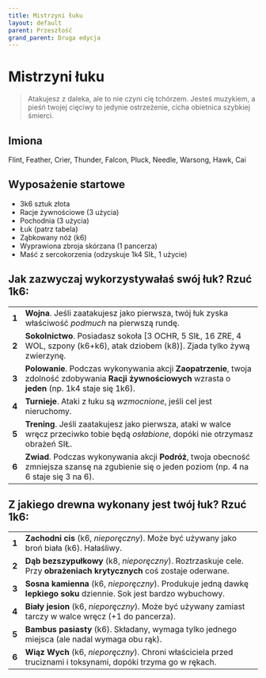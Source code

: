 ```yaml
---
title: Mistrzyni łuku
layout: default
parent: Przeszłość
grand_parent: Druga edycja
---
```


# Mistrzyni łuku

> Atakujesz z daleka, ale to nie czyni cię tchórzem. Jesteś muzykiem, a pieśń twojej cięciwy to jedynie ostrzeżenie, cicha obietnica szybkiej śmierci. 

## Imiona

Flint, Feather, Crier, Thunder, Falcon, Pluck, Needle, Warsong, Hawk, Cai

## Wyposażenie startowe

- 3k6 sztuk złota
- Racje żywnościowe (3 użycia)
- Pochodnia (3 użycia) 
- Łuk (patrz  tabela)
- Ząbkowany nóż (k6)
- Wyprawiona zbroja skórzana (1 pancerza)
- Maść z sercokorzenia (odzyskuje 1k4 SIŁ, 1 użycie)

## Jak zazwyczaj wykorzystywałaś swój łuk? Rzuć 1k6:

|       |                                                                                                                                                                                                             |
| ----- | ----------------------------------------------------------------------------------------------------------------------------------------------------------------------------------------------------------- |
| **1** | **Wojna**. Jeśli zaatakujesz jako pierwsza, twój łuk zyska właściwość _podmuch_ na pierwszą rundę.                                                                                                        |
| **2** | **Sokolnictwo**. Posiadasz sokoła [3 OCHR, 5 SIŁ, 16 ZRE, 4 WOL, szpony (k6+k6), atak dziobem (k8)]. Zjada tylko żywą zwierzynę.                                                                                           |
| **3** | **Polowanie**. Podczas wykonywania akcji **Zaopatrzenie**, twoja zdolność zdobywania **Racji żywnościowych** wzrasta o **jeden** (np. 1k4 staje się 1k6).          |
| **4** | **Turnieje**. Ataki z łuku są _wzmocnione_, jeśli cel jest nieruchomy.      |
| **5** | **Trening**. Jeśli zaatakujesz jako pierwsza, ataki w walce wręcz przeciwko tobie będą _osłabione_, dopóki nie otrzymasz obrażeń SIŁ.                                                                                          |
| **6** | **Zwiad**. Podczas wykonywania akcji **Podróż**, twoja obecność zmniejsza szansę na zgubienie się o jeden poziom (np. 4 na 6 staje się 3 na 6).  |

## Z jakiego drewna wykonany jest twój łuk? Rzuć 1k6:

|       |                                                                                                          |
| ----- | -------------------------------------------------------------------------------------------------------- |
| **1** | **Zachodni cis** (k6, _nieporęczny_). Może być używany jako broń biała (k6). Hałaśliwy.                            |
| **2** | **Dąb bezszypułkowy** (k8, _nieporęczny_). Roztrzaskuje cele. Przy **obrażeniach krytycznych** coś zostaje oderwane.       |
| **3** | **Sosna kamienna** (k6, _nieporęczny_). Produkuje jedną dawkę **lepkiego soku** dziennie. Sok jest bardzo wybuchowy.    |
| **4** | **Biały jesion** (k6, _nieporęczny_). Może być używany zamiast tarczy w walce wręcz (+1 do pancerza).               |
| **5** | **Bambus pasiasty** (k6). Składany, wymaga tylko jednego miejsca (ale nadal wymaga obu rąk).       |
| **6** | **Wiąz Wych** (k6, _nieporęczny_). Chroni właściciela przed truciznami i toksynami, dopóki trzyma go w rękach.  |